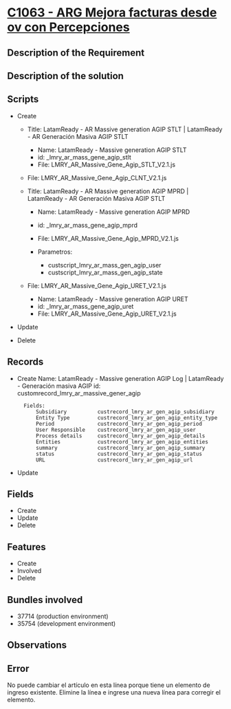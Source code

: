 # [C1063 - ARG Mejora facturas desde ov con Percepciones](https://docs.google.com/document/d/1Png59TUJYHZK8h_obwWwtvpcEv8ywkrI/edit)


## Description of the Requirement



## Description of the solution


## Scripts
+ Create
    + Title: LatamReady - AR Massive generation AGIP STLT | LatamReady - AR Generación Masiva AGIP STLT
        + Name: LatamReady - Massive generation AGIP STLT
        + id: _lmry_ar_mass_gene_agip_stlt
        + File: LMRY_AR_Massive_Gene_Agip_STLT_V2.1.js

    + File: LMRY_AR_Massive_Gene_Agip_CLNT_V2.1.js

    + Title: LatamReady - AR Massive generation AGIP MPRD | LatamReady - AR Generación Masiva AGIP STLT
        + Name: LatamReady - Massive generation AGIP MPRD
        + id: _lmry_ar_mass_gene_agip_mprd
        + File: LMRY_AR_Massive_Gene_Agip_MPRD_V2.1.js

        + Parametros:
            + custscript_lmry_ar_mass_gen_agip_user
            + custscript_lmry_ar_mass_gen_agip_state

    + File: LMRY_AR_Massive_Gene_Agip_URET_V2.1.js
        + Name: LatamReady - Massive generation AGIP URET
        + id: _lmry_ar_mass_gene_agip_uret
        + File: LMRY_AR_Massive_Gene_Agip_URET_V2.1.js


+ Update
    
+ Delete

## Records
+ Create
    Name: LatamReady - Massive generation AGIP Log  | LatamReady - Generación masiva AGIP
    id: customrecord_lmry_ar_massive_gener_agip

        Fields:
            Subsidiary          custrecord_lmry_ar_gen_agip_subsidiary
            Entity Type         custrecord_lmry_ar_gen_agip_entity_type
            Period              custrecord_lmry_ar_gen_agip_period
            User Responsible    custrecord_lmry_ar_gen_agip_user
            Process details     custrecord_lmry_ar_gen_agip_details
            Entities            custrecord_lmry_ar_gen_agip_entities
            summary             custrecord_lmry_ar_gen_agip_summary
            status              custrecord_lmry_ar_gen_agip_status
            URL                 custrecord_lmry_ar_gen_agip_url   


        
+ Update
    

## Fields
+ Create
+ Update 
+ Delete

## Features
+ Create
+ Involved
+ Delete

## Bundles involved
+ 37714 (production environment)
+ 35754 (development environment)

## Observations
 

## Error
No puede cambiar el artículo en esta línea porque tiene un elemento de ingreso existente. Elimine la línea e ingrese una nueva línea para corregir el elemento.























